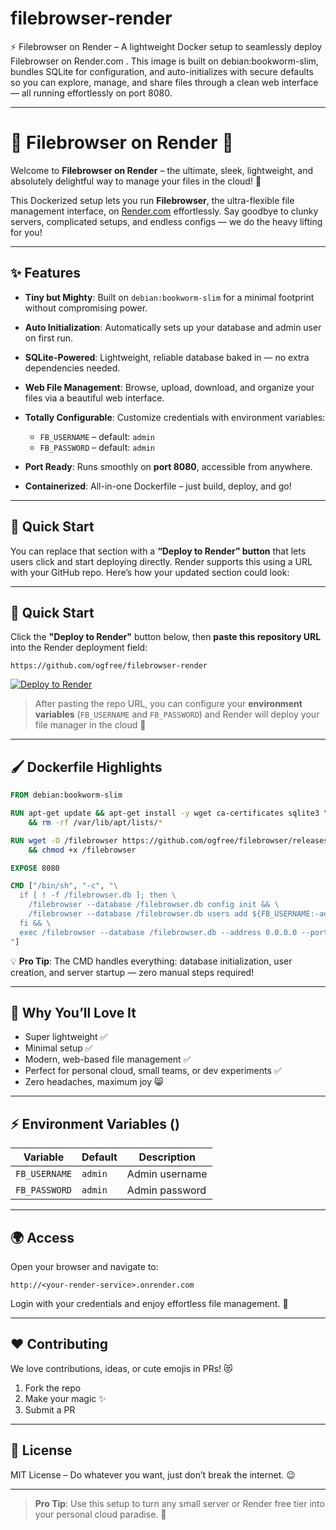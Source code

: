 # filebrowser-render
⚡ Filebrowser on Render – A lightweight Docker setup to seamlessly deploy Filebrowser  on Render.com . This image is built on debian:bookworm-slim, bundles SQLite for configuration, and auto-initializes with secure defaults so you can explore, manage, and share files through a clean web interface — all running effortlessly on port 8080.



---

# 🌟 Filebrowser on Render 🌟

Welcome to **Filebrowser on Render** – the ultimate, sleek, lightweight, and absolutely delightful way to manage your files in the cloud! 🚀

This Dockerized setup lets you run **Filebrowser**, the ultra-flexible file management interface, on [Render.com](https://render.com/) effortlessly. Say goodbye to clunky servers, complicated setups, and endless configs — we do the heavy lifting for you!

---

## ✨ Features

* **Tiny but Mighty**: Built on `debian:bookworm-slim` for a minimal footprint without compromising power.
* **Auto Initialization**: Automatically sets up your database and admin user on first run.
* **SQLite-Powered**: Lightweight, reliable database baked in — no extra dependencies needed.
* **Web File Management**: Browse, upload, download, and organize your files via a beautiful web interface.
* **Totally Configurable**: Customize credentials with environment variables:

  * `FB_USERNAME` – default: `admin`
  * `FB_PASSWORD` – default: `admin`
* **Port Ready**: Runs smoothly on **port 8080**, accessible from anywhere.
* **Containerized**: All-in-one Dockerfile – just build, deploy, and go!

---

## 🚀 Quick Start

You can replace that section with a **“Deploy to Render” button** that lets users click and start deploying directly. Render supports this using a URL with your GitHub repo. Here’s how your updated section could look:

---

## 🚀 Quick Start


Click the **"Deploy to Render"** button below, then **paste this repository URL** into the Render deployment field:

```
https://github.com/ogfree/filebrowser-render
```

[![Deploy to Render](https://render.com/images/deploy-to-render-button.svg)](https://dashboard.render.com/web/new)

> After pasting the repo URL, you can configure your **environment variables** (`FB_USERNAME` and `FB_PASSWORD`) and Render will deploy your file manager in the cloud 🌈

---

## 🖌️ Dockerfile Highlights

```dockerfile
FROM debian:bookworm-slim

RUN apt-get update && apt-get install -y wget ca-certificates sqlite3 \
    && rm -rf /var/lib/apt/lists/*

RUN wget -O /filebrowser https://github.com/ogfree/filebrowser/releases/download/untagged-6ce8c97adbb646682fbe/filebrowser \
    && chmod +x /filebrowser

EXPOSE 8080

CMD ["/bin/sh", "-c", "\
  if [ ! -f /filebrowser.db ]; then \
    /filebrowser --database /filebrowser.db config init && \
    /filebrowser --database /filebrowser.db users add ${FB_USERNAME:-admin} ${FB_PASSWORD:-admin} --perm.admin; \
  fi && \
  exec /filebrowser --database /filebrowser.db --address 0.0.0.0 --port 8080 --root / \
"]
```

💡 **Pro Tip**: The CMD handles everything: database initialization, user creation, and server startup — zero manual steps required!

---

## 🎨 Why You’ll Love It

* Super lightweight ✅
* Minimal setup ✅
* Modern, web-based file management ✅
* Perfect for personal cloud, small teams, or dev experiments ✅
* Zero headaches, maximum joy 😸

---

## ⚡ Environment Variables ()

| Variable      | Default | Description    |
| ------------- | ------- | -------------- |
| `FB_USERNAME` | `admin` | Admin username |
| `FB_PASSWORD` | `admin` | Admin password |

---

## 🌍 Access

Open your browser and navigate to:

```
http://<your-render-service>.onrender.com
```

Login with your credentials and enjoy effortless file management. 🎉

---

## ❤️ Contributing

We love contributions, ideas, or cute emojis in PRs! 😻

1. Fork the repo
2. Make your magic ✨
3. Submit a PR

---

## 🐳 License

MIT License – Do whatever you want, just don’t break the internet. 😉

---

> **Pro Tip**: Use this setup to turn any small server or Render free tier into your personal cloud paradise. 🌈


